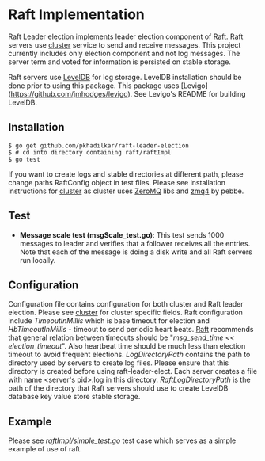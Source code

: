 Raft Implementation
=====================

Raft Leader election implements leader election component of [Raft](https://ramcloud.stanford.edu/wiki/download/attachments/11370504/raft.pdf). Raft servers use [cluster](http://github.com/pkhadilkar/cluster) service to send and receive messages. This project currently includes only election component and not log messages. The server term and voted for information is persisted on stable storage. 

Raft servers use [LevelDB](https://code.google.com/p/leveldb/) for log storage. LevelDB installation should be done prior to using this package. This package uses [Levigo] (https://github.com/jmhodges/levigo). See Levigo's README for building LevelDB.

Installation
-------------
```
$ go get github.com/pkhadilkar/raft-leader-election
$ # cd into directory containing raft/raftImpl
$ go test
```
If you want to create logs and stable directories at different path, please change paths RaftConfig object in test files.
Please see installation instructions for [cluster](http://github.com/pkhadilkar/cluster) as cluster uses [ZeroMQ](http://zeromq.org/) libs and [zmq4](https://github.com/pebbe/zmq4) by pebbe.

Test
----

+ **Message scale test (msgScale_test.go)**:
This test sends 1000 messages to leader and verifies that a follower receives all the entries. Note that each of the message is doing a disk write and all Raft servers run locally.

Configuration
----------------
Configuration file contains configuration for both cluster and Raft leader election. Please see [cluster](http://github.com/pkhadilkar/cluster) for cluster specific fields. Raft configuration include *TimeoutInMillis* which is base timeout for election and *HbTimeoutInMillis* - timeout to send periodic heart beats. [Raft](https://ramcloud.stanford.edu/wiki/download/attachments/11370504/raft.pdf) recommends that general relation between timeouts should be "*msg_send_time <<  election_timeout*". Also heartbeat time should be much less than election timeout to avoid frequent elections. *LogDirectoryPath* contains the path to directory used by servers to create log files. Please ensure that this directory is created before using raft-leader-elect. Each server creates a file with name <server's pid>.log in this directory. *RaftLogDirectoryPath* is the path of the directory that Raft servers should use to create LevelDB database key value store stable storage.

Example
--------------
Please see *raftImpl/simple_test.go* test case which serves as a simple example of use of raft.